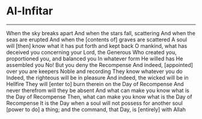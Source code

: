 # Al-Infitar
---
When the sky breaks apart
And when the stars fall, scattering
And when the seas are erupted
And when the [contents of] graves are scattered
A soul will [then] know what it has put forth and kept back
O mankind, what has deceived you concerning your Lord, the Generous
Who created you, proportioned you, and balanced you
In whatever form He willed has He assembled you
No! But you deny the Recompense
And indeed, [appointed] over you are keepers
Noble and recording
They know whatever you do
Indeed, the righteous will be in pleasure
And indeed, the wicked will be in Hellfire
They will [enter to] burn therein on the Day of Recompense
And never therefrom will they be absent
And what can make you know what is the Day of Recompense
Then, what can make you know what is the Day of Recompense
It is the Day when a soul will not possess for another soul [power to do] a thing; and the command, that Day, is [entirely] with Allah

